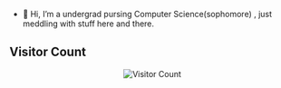 - 👋 Hi, I’m a undergrad pursing Computer Science(sophomore) , just meddling with stuff here and there. 


## Visitor Count
<p align="center">
  <img src="https://profile-counter.glitch.me/plan28-06/count.svg" alt="Visitor Count">
</p>

<!---
plan28-06/plan28-06 is a ✨ special ✨ repository because its `README.md` (this file) appears on your GitHub profile.
You can click the Preview link to take a look at your changes.
--->
